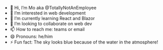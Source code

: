 - 👋 Hi, I’m Mo aka @TotallyNotAnEmployee
- 👀 I’m interested in web development
- 🌱 I’m currently learning React and Blazor
- 💞️ I’m looking to collaborate on web dev
- 📫 How to reach me: teams or email 
- 😄 Pronouns: he/him
- ⚡ Fun fact: The sky looks blue because of the water in the atmosphere!

<!---
TotallyNotAnEmployee/TotallyNotAnEmployee is a ✨ special ✨ repository because its `README.md` (this file) appears on your GitHub profile.
You can click the Preview link to take a look at your changes.
--->
